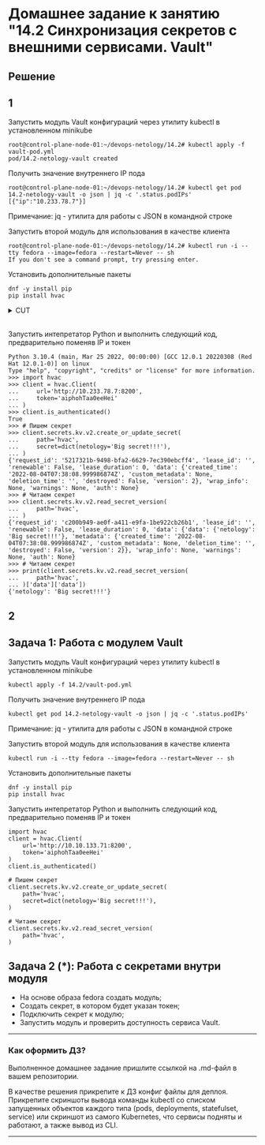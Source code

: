 # Домашнее задание к занятию "14.2 Синхронизация секретов с внешними сервисами. Vault"

## Решение

## 1

Запустить модуль Vault конфигураций через утилиту kubectl в установленном minikube

```console
root@control-plane-node-01:~/devops-netology/14.2# kubectl apply -f vault-pod.yml 
pod/14.2-netology-vault created
```

Получить значение внутреннего IP пода

```console
root@control-plane-node-01:~/devops-netology/14.2# kubectl get pod 14.2-netology-vault -o json | jq -c '.status.podIPs'
[{"ip":"10.233.78.7"}]
```

Примечание: jq - утилита для работы с JSON в командной строке

Запустить второй модуль для использования в качестве клиента

```
root@control-plane-node-01:~/devops-netology/14.2# kubectl run -i --tty fedora --image=fedora --restart=Never -- sh
If you don't see a command prompt, try pressing enter.
```

Установить дополнительные пакеты

```
dnf -y install pip
pip install hvac
```

<details>
  <summary>CUT</summary>

```console
sh-5.1# dnf -y install pip
Fedora 36 - x86_64                                                                                                                                        1.6 MB/s |  81 MB     00:49    
Fedora 36 openh264 (From Cisco) - x86_64                                                                                                                  1.7 kB/s | 2.5 kB     00:01    
Fedora Modular 36 - x86_64                                                                                                                                1.9 MB/s | 2.4 MB     00:01    
Fedora 36 - x86_64 - Updates                                                                                                                              793 kB/s |  24 MB     00:31    
Fedora Modular 36 - x86_64 - Updates                                                                                                                      780 kB/s | 2.4 MB     00:03    
Last metadata expiration check: 0:00:01 ago on Thu Aug  4 07:29:31 2022.
Dependencies resolved.
==========================================================================================================================================================================================
 Package                                             Architecture                            Version                                        Repository                               Size
==========================================================================================================================================================================================
Installing:
 python3-pip                                         noarch                                  21.3.1-2.fc36                                  fedora                                  1.8 M
Installing weak dependencies:
 libxcrypt-compat                                    x86_64                                  4.4.28-1.fc36                                  fedora                                   90 k
 python3-setuptools                                  noarch                                  59.6.0-2.fc36                                  fedora                                  936 k

Transaction Summary
==========================================================================================================================================================================================
Install  3 Packages

Total download size: 2.8 M
Installed size: 14 M
Downloading Packages:
(1/3): libxcrypt-compat-4.4.28-1.fc36.x86_64.rpm                                                                                                          361 kB/s |  90 kB     00:00    
(2/3): python3-setuptools-59.6.0-2.fc36.noarch.rpm                                                                                                        2.2 MB/s | 936 kB     00:00    
(3/3): python3-pip-21.3.1-2.fc36.noarch.rpm                                                                                                               3.8 MB/s | 1.8 MB     00:00    
------------------------------------------------------------------------------------------------------------------------------------------------------------------------------------------
Total                                                                                                                                                     2.1 MB/s | 2.8 MB     00:01     
Running transaction check
Transaction check succeeded.
Running transaction test
Transaction test succeeded.
Running transaction
  Preparing        :                                                                                                                                                                  1/1 
  Installing       : python3-setuptools-59.6.0-2.fc36.noarch                                                                                                                          1/3 
  Installing       : libxcrypt-compat-4.4.28-1.fc36.x86_64                                                                                                                            2/3 
  Installing       : python3-pip-21.3.1-2.fc36.noarch                                                                                                                                 3/3 
  Running scriptlet: python3-pip-21.3.1-2.fc36.noarch                                                                                                                                 3/3 
  Verifying        : libxcrypt-compat-4.4.28-1.fc36.x86_64                                                                                                                            1/3 
  Verifying        : python3-pip-21.3.1-2.fc36.noarch                                                                                                                                 2/3 
  Verifying        : python3-setuptools-59.6.0-2.fc36.noarch                                                                                                                          3/3 

Installed:
  libxcrypt-compat-4.4.28-1.fc36.x86_64                         python3-pip-21.3.1-2.fc36.noarch                         python3-setuptools-59.6.0-2.fc36.noarch                        

Complete!
sh-5.1# pip install hvac
Collecting hvac
  Downloading hvac-0.11.2-py2.py3-none-any.whl (148 kB)
     |████████████████████████████████| 148 kB 1.1 MB/s            
Collecting requests>=2.21.0
  Downloading requests-2.28.1-py3-none-any.whl (62 kB)
     |████████████████████████████████| 62 kB 428 kB/s             
Collecting six>=1.5.0
  Downloading six-1.16.0-py2.py3-none-any.whl (11 kB)
Collecting charset-normalizer<3,>=2
  Downloading charset_normalizer-2.1.0-py3-none-any.whl (39 kB)
Collecting certifi>=2017.4.17
  Downloading certifi-2022.6.15-py3-none-any.whl (160 kB)
     |████████████████████████████████| 160 kB 8.0 MB/s            
Collecting idna<4,>=2.5
  Downloading idna-3.3-py3-none-any.whl (61 kB)
     |████████████████████████████████| 61 kB 6.3 MB/s             
Collecting urllib3<1.27,>=1.21.1
  Downloading urllib3-1.26.11-py2.py3-none-any.whl (139 kB)
     |████████████████████████████████| 139 kB 24.6 MB/s            
Installing collected packages: urllib3, idna, charset-normalizer, certifi, six, requests, hvac
Successfully installed certifi-2022.6.15 charset-normalizer-2.1.0 hvac-0.11.2 idna-3.3 requests-2.28.1 six-1.16.0 urllib3-1.26.11
WARNING: Running pip as the 'root' user can result in broken permissions and conflicting behaviour with the system package manager. It is recommended to use a virtual environment instead: https://pip.pypa.io/warnings/venv
```

</details>
<br>

Запустить интепретатор Python и выполнить следующий код, предварительно
поменяв IP и токен


```Py
Python 3.10.4 (main, Mar 25 2022, 00:00:00) [GCC 12.0.1 20220308 (Red Hat 12.0.1-0)] on linux
Type "help", "copyright", "credits" or "license" for more information.
>>> import hvac
>>> client = hvac.Client(
...     url='http://10.233.78.7:8200',
...     token='aiphohTaa0eeHei'
... )
>>> client.is_authenticated()
True
>>> # Пишем секрет
>>> client.secrets.kv.v2.create_or_update_secret(
...     path='hvac',
...     secret=dict(netology='Big secret!!!'),
... )
{'request_id': '5217321b-9498-bfa2-6629-7ec390ebcff4', 'lease_id': '', 'renewable': False, 'lease_duration': 0, 'data': {'created_time': '2022-08-04T07:38:08.999986874Z', 'custom_metadata': None, 'deletion_time': '', 'destroyed': False, 'version': 2}, 'wrap_info': None, 'warnings': None, 'auth': None}
>>> # Читаем секрет
>>> client.secrets.kv.v2.read_secret_version(
...     path='hvac',
... )
{'request_id': 'c200b949-ae0f-a411-e9fa-1be922cb26b1', 'lease_id': '', 'renewable': False, 'lease_duration': 0, 'data': {'data': {'netology': 'Big secret!!!'}, 'metadata': {'created_time': '2022-08-04T07:38:08.999986874Z', 'custom_metadata': None, 'deletion_time': '', 'destroyed': False, 'version': 2}}, 'wrap_info': None, 'warnings': None, 'auth': None}
>>> # Читаем секрет
>>> print(client.secrets.kv.v2.read_secret_version(
...     path='hvac',
... )['data']['data'])
{'netology': 'Big secret!!!'}
```

## 2



## Задача 1: Работа с модулем Vault

Запустить модуль Vault конфигураций через утилиту kubectl в установленном minikube

```
kubectl apply -f 14.2/vault-pod.yml
```

Получить значение внутреннего IP пода

```
kubectl get pod 14.2-netology-vault -o json | jq -c '.status.podIPs'
```

Примечание: jq - утилита для работы с JSON в командной строке

Запустить второй модуль для использования в качестве клиента

```
kubectl run -i --tty fedora --image=fedora --restart=Never -- sh
```

Установить дополнительные пакеты

```
dnf -y install pip
pip install hvac
```

Запустить интепретатор Python и выполнить следующий код, предварительно
поменяв IP и токен

```
import hvac
client = hvac.Client(
    url='http://10.10.133.71:8200',
    token='aiphohTaa0eeHei'
)
client.is_authenticated()

# Пишем секрет
client.secrets.kv.v2.create_or_update_secret(
    path='hvac',
    secret=dict(netology='Big secret!!!'),
)

# Читаем секрет
client.secrets.kv.v2.read_secret_version(
    path='hvac',
)
```

## Задача 2 (*): Работа с секретами внутри модуля

* На основе образа fedora создать модуль;
* Создать секрет, в котором будет указан токен;
* Подключить секрет к модулю;
* Запустить модуль и проверить доступность сервиса Vault.

---

### Как оформить ДЗ?

Выполненное домашнее задание пришлите ссылкой на .md-файл в вашем репозитории.

В качестве решения прикрепите к ДЗ конфиг файлы для деплоя. Прикрепите скриншоты вывода команды kubectl со списком запущенных объектов каждого типа (pods, deployments, statefulset, service) или скриншот из самого Kubernetes, что сервисы подняты и работают, а также вывод из CLI.

---
